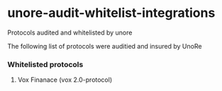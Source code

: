 # unore-audit-whitelist-integrations
Protocols audited and whitelisted by unore

The following list of protocols were auditied and insured by UnoRe

### Whitelisted protocols
1. Vox Finanace (vox 2.0-protocol)
